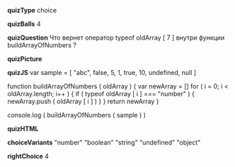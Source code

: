 ____quizType____
choice

____quizBalls____
4

____quizQuestion____
Что вернет оператор typeof oldArray [ 7 ] внутри функции buildArrayOfNumbers ?


____quizPicture____



____quizJS____
var sample = [ "abc", false, 5, 1, true, 10, undefined, null ]

function buildArrayOfNumbers ( oldArray ) {
    var newArray = []
    for ( i = 0;   i < oldArray.length;   i++ ) {
        if ( typeof oldArray [ i ]  === "number" ) {
            newArray.push ( oldArray [ i ] )
        }
    }
    return newArray
}

console.log (
    buildArrayOfNumbers ( sample )
)


____quizHTML____


____choiceVariants____
"number"
"boolean"
"string"
"undefined"
"object"


____rightChoice____
4
